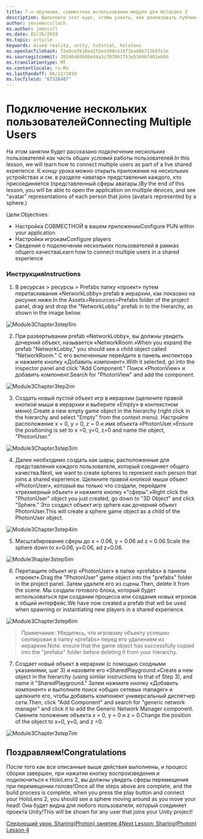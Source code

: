 ```yaml
---
title: Г-н обучения, совместное использование модуля для HoloLens 2
description: Выполните этот курс, чтобы узнать, как реализовать публикацию нескольких пользователей в приложении HoloLens 2.
author: jessemcculloch
ms.author: jemccull
ms.date: 02/26/2019
ms.topic: article
keywords: mixed reality, unity, tutorial, hololens
ms.openlocfilehash: f2e8cef618ea2fbee398ce19f1ba60b712b5fe3e
ms.sourcegitcommit: 30246ab9b9be44a3c707061753e53d4bf401eb6b
ms.translationtype: MT
ms.contentlocale: ru-RU
ms.lasthandoff: 06/22/2019
ms.locfileid: "67326487"
---
```

# <a name="connecting-multiple-users"></a><span data-ttu-id="99f71-104">**Подключение нескольких пользователей**</span><span class="sxs-lookup"><span data-stu-id="99f71-104">**Connecting Multiple Users**</span></span> 

<span data-ttu-id="99f71-105">На этом занятии будет рассказано подключение нескольких пользователей как часть общих условий работы пользователей.</span><span class="sxs-lookup"><span data-stu-id="99f71-105">In this lesson, we will learn how to connect multiple users as part of a live shared experience.</span></span> <span data-ttu-id="99f71-106">К концу урока можно открыть приложение на нескольких устройствах и см. в разделе «аватар» представления каждого, кто присоединяется (представленный сферы аватары.)</span><span class="sxs-lookup"><span data-stu-id="99f71-106">By the end of this lesson, you will be able to open the application on multiple devices, and see "avatar" representations of each person that joins (avatars represented by a sphere.)</span></span> 

<span data-ttu-id="99f71-107">Цели:</span><span class="sxs-lookup"><span data-stu-id="99f71-107">Objectives:</span></span>

- <span data-ttu-id="99f71-108">Настройка СОВМЕСТНОЙ в вашем приложении</span><span class="sxs-lookup"><span data-stu-id="99f71-108">Configure PUN within your application</span></span>
- <span data-ttu-id="99f71-109">Настройки игрокам</span><span class="sxs-lookup"><span data-stu-id="99f71-109">Configure players</span></span>
- <span data-ttu-id="99f71-110">Сведения о подключении нескольких пользователей в рамках общего качества</span><span class="sxs-lookup"><span data-stu-id="99f71-110">Learn how to connect multiple users in a shared experience</span></span>

### <a name="instructions"></a><span data-ttu-id="99f71-111">Инструкция</span><span class="sxs-lookup"><span data-stu-id="99f71-111">Instructions</span></span>

1. <span data-ttu-id="99f71-112">В ресурсах > ресурсы > Prefabs папку «проект» путем перетаскивания «NetworkLobby» prefab в иерархии, как показано на рисунке ниже.</span><span class="sxs-lookup"><span data-stu-id="99f71-112">In the Assets>Resources>Prefabs folder of the project panel, drag and drop the "NetworkLobby" prefab in to the hierarchy, as shown in the image below.</span></span>


![Module3Chapter3step1im](images/module3chapter3step1im.PNG)

2. <span data-ttu-id="99f71-114">При развертывании prefab «NetworkLobby», вы должны увидеть дочерний объект, называется «NetworkRoom.»</span><span class="sxs-lookup"><span data-stu-id="99f71-114">When you expand the prefab "NetworkLobby," you should see a child object called "NetworkRoom."</span></span> <span data-ttu-id="99f71-115">С его включенным перейдите в панель инспектора и нажмите кнопку «Добавить компонент».</span><span class="sxs-lookup"><span data-stu-id="99f71-115">With it selected, go into the inspector panel and click "Add Component."</span></span> <span data-ttu-id="99f71-116">Поиск «PhotonView» и добавить компонент.</span><span class="sxs-lookup"><span data-stu-id="99f71-116">Search for "PhotonView" and add the component.</span></span>

![Module3Chapter3tep2im](images/module3chapter3step2im.PNG)

3. <span data-ttu-id="99f71-118">Создать новый пустой объект игр в иерархии (щелкните правой кнопкой мыши в иерархии и выберите «Empty» в контекстном меню).</span><span class="sxs-lookup"><span data-stu-id="99f71-118">Create a new empty game object in the hierarchy (right click in the hierarchy and select "Empty" from the context menu).</span></span> <span data-ttu-id="99f71-119">Настройте расположение x = 0, y = 0, z = 0 и имя объекта «PhotonUser.»</span><span class="sxs-lookup"><span data-stu-id="99f71-119">Ensure the positioning is set to x =0, y=0, z=0 and name the object, "PhotonUser."</span></span>

![Module3Chapter3step3im](images/module3chapter3step3im.PNG)

4. <span data-ttu-id="99f71-121">Далее необходимо создать как шары, расположенные для представления каждого пользователя, который соединяет общего качества.</span><span class="sxs-lookup"><span data-stu-id="99f71-121">Next, we want to create spheres to represent each person that joins a shared experience.</span></span> <span data-ttu-id="99f71-122">Щелкните правой кнопкой мыши объект «PhotonUser», который вы только что создали, перейдите «трехмерный объект» и нажмите кнопку «"сферы".»</span><span class="sxs-lookup"><span data-stu-id="99f71-122">Right click the "PhotonUser" object you just created, go down to "3D Object" and click "Sphere."</span></span> <span data-ttu-id="99f71-123">Это создаст объект игр sphere как дочерний объект PhotonUser.</span><span class="sxs-lookup"><span data-stu-id="99f71-123">This will create a sphere game object as a child of the PhotonUser object.</span></span>

![Module3Chapter3step4im](images/module3chapter3step4im.PNG)

5. <span data-ttu-id="99f71-125">Масштабирование сферы до x = 0.06, y = 0.06 ad z = 0.06.</span><span class="sxs-lookup"><span data-stu-id="99f71-125">Scale the sphere down to x=0.06, y=0.06, ad z=0.06.</span></span>

![Module3hapter3step5im](images/module3chapter3step5im.PNG)

6. <span data-ttu-id="99f71-127">Перетащите объект игр «PhotonUser» в папке «prefabs» в панели «проект».</span><span class="sxs-lookup"><span data-stu-id="99f71-127">Drag the "PhotonUser" game object into the "prefabs" folder in the project panel.</span></span> <span data-ttu-id="99f71-128">Затем удалите его из сцены.</span><span class="sxs-lookup"><span data-stu-id="99f71-128">Then, delete it from the scene.</span></span> <span data-ttu-id="99f71-129">Мы создали готового блока, который будет использоваться при создании процесса или создания новых игроков в общий интерфейс.</span><span class="sxs-lookup"><span data-stu-id="99f71-129">We have now created a prefab that will be used when spawning or instantiating new players in a shared experience.</span></span>

![Module3Chapter3step6im](images/module3chapter3step6im.PNG)

> <span data-ttu-id="99f71-131">Примечание: Убедитесь, что игровому объекту успешно скопирован в папку «prefabs» перед его удалением из иерархии.</span><span class="sxs-lookup"><span data-stu-id="99f71-131">Note: ensure that the game object has successfully copied into the "prefabs" folder before deleting it from your hierarchy.</span></span>

7. <span data-ttu-id="99f71-132">Создает новый объект в иерархии (с помощью сходными указаниями, шаг 3) и назовите его «SharedPlayground.»</span><span class="sxs-lookup"><span data-stu-id="99f71-132">Create a new object in the hierarchy (using similar instructions to that of Step 3), and name it "SharedPlayground."</span></span> <span data-ttu-id="99f71-133">Затем нажмите кнопку «Добавить компонент» и выполните поиск «общих сетевых manager» и щелкните его, чтобы добавить компонент универсальный диспетчер сети.</span><span class="sxs-lookup"><span data-stu-id="99f71-133">Then, click "Add Component" and search for "generic network manager" and click it to add the Generic Network Manager component.</span></span> <span data-ttu-id="99f71-134">Смените положение объекта x = 0, y = 0 и z = 0.</span><span class="sxs-lookup"><span data-stu-id="99f71-134">Change the position of the object to x=0, y=0, and z =0.</span></span>

![Module3Chapter3step7im](images/module3chapter3step7im.PNG)


## <a name="congratulations"></a><span data-ttu-id="99f71-136">Поздравляем!</span><span class="sxs-lookup"><span data-stu-id="99f71-136">Congratulations</span></span>

<span data-ttu-id="99f71-137">После того как все описанные выше действия выполнены, и процесс сборки завершен, при нажатии кнопку воспроизведения и подключиться к HoloLens 2, вы должны увидеть сферы перемещения при перемещении голове!</span><span class="sxs-lookup"><span data-stu-id="99f71-137">Once all the steps above are complete, and the build process is complete, when you press the play button and connect your HoloLens 2, you should see a sphere moving around as you move your head!</span></span> <span data-ttu-id="99f71-138">Она будет видна для любого пользователя, который соединяет проекта Unity!</span><span class="sxs-lookup"><span data-stu-id="99f71-138">This will be shown for any user that joins your Unity project!</span></span>

<span data-ttu-id="99f71-139">[Следующий урок. Sharing(Photon) занятие 4](mrlearning-sharing(photon)-ch4.md)</span><span class="sxs-lookup"><span data-stu-id="99f71-139">[Next Lesson: Sharing(Photon) Lesson 4](mrlearning-sharing(photon)-ch4.md)</span></span>

